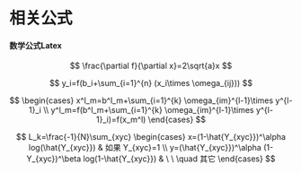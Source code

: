# 相关公式

#### 数学公式Latex

$$
\frac{\partial f}{\partial x}=2\sqrt{a}x
$$

$$
y_i=f(b_i+\sum_{i=1}^{n} (x_i\times \omega_{ij}))
$$

$$
\begin{cases}
    x^l_m=b^l_m+\sum_{i=1}^{k} \omega_{im}^{l-1}\times y^{l-1}_i \\
    y^l_m=f(b^l_m+\sum_{i=1}^{k} \omega_{im}^{l-1}\times y^{l-1}_i)=f(x_m^l)
\end{cases}
$$

$$
L_k=\frac{-1}{N}\sum_{xyc}
\begin{cases}
     x=(1-\hat{Y_{xyc}})^\alpha log(\hat{Y_{xyc}}) & 如果 Y_{xyc}=1 \\
     y=(\hat{Y_{xyc}})^\alpha (1-Y_{xyc})^\beta log(1-\hat{Y_{xyc}}) & \ \ \quad 其它
\end{cases}
$$